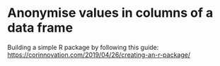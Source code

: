 Anonymise values in columns of a data frame
================

Building a simple R package by following this guide:
<https://corinnovation.com/2019/04/26/creating-an-r-package/>
